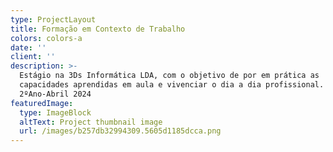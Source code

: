 ```yaml
---
type: ProjectLayout
title: Formação em Contexto de Trabalho
colors: colors-a
date: ''
client: ''
description: >-
  Estágio na 3Ds Informática LDA, com o objetivo de por em prática as
  capacidades aprendidas em aula e vivenciar o dia a dia profissional.
  2ºAno-Abril 2024
featuredImage:
  type: ImageBlock
  altText: Project thumbnail image
  url: /images/b257db32994309.5605d1185dcca.png
---
```

